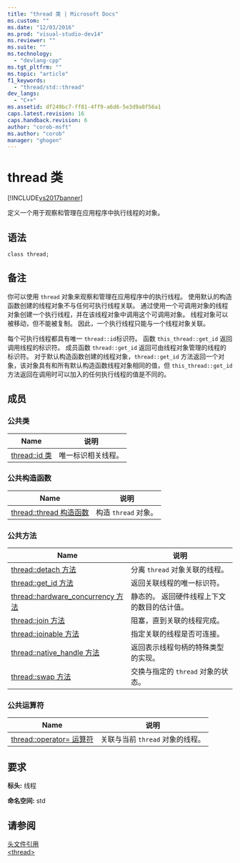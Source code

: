 ```yaml
---
title: "thread 类 | Microsoft Docs"
ms.custom: ""
ms.date: "12/03/2016"
ms.prod: "visual-studio-dev14"
ms.reviewer: ""
ms.suite: ""
ms.technology: 
  - "devlang-cpp"
ms.tgt_pltfrm: ""
ms.topic: "article"
f1_keywords: 
  - "thread/std::thread"
dev_langs: 
  - "C++"
ms.assetid: df249bc7-ff81-4ff9-a6d6-5e3d9a8f56a1
caps.latest.revision: 16
caps.handback.revision: 6
author: "corob-msft"
ms.author: "corob"
manager: "ghogen"
---
```

# thread 类
[!INCLUDE[vs2017banner](../assembler/inline/includes/vs2017banner.md)]

定义一个用于观察和管理在应用程序中执行线程的对象。  
  
## 语法  
  
```  
class thread;  
```  
  
## 备注  
 你可以使用 `thread` 对象来观察和管理在应用程序中的执行线程。  使用默认的构造函数创建的线程对象不与任何可执行线程关联。  通过使用一个可调用对象的线程对象创建一个执行线程，并在该线程对象中调用这个可调用对象。  线程对象可以被移动，但不能被复制。  因此，一个执行线程只能与一个线程对象关联。  
  
 每个可执行线程都具有唯一 `thread::id`标识符。  函数 `this_thread::get_id` 返回调用线程的标识符。  成员函数 `thread::get_id` 返回可由线程对象管理的线程的标识符。  对于默认构造函数创建的线程对象，`thread::get_id` 方法返回一个对象，该对象具有和所有默认构造函数线程对象相同的值，但 `this_thread::get_id` 方法返回在调用时可以加入的任何执行线程的值是不同的。  
  
## 成员  
  
### 公共类  
  
|Name|说明|  
|----------|--------|  
|[thread::id 类](../Topic/thread::id%20Class.md)|唯一标识相关线程。|  
  
### 公共构造函数  
  
|Name|说明|  
|----------|--------|  
|[thread::thread 构造函数](../Topic/thread::thread%20Constructor.md)|构造 `thread` 对象。|  
  
### 公共方法  
  
|Name|说明|  
|----------|--------|  
|[thread::detach 方法](../Topic/thread::detach%20Method.md)|分离 `thread` 对象关联的线程。|  
|[thread::get\_id 方法](../Topic/thread::get_id%20Method.md)|返回关联线程的唯一标识符。|  
|[thread::hardware\_concurrency 方法](../Topic/thread::hardware_concurrency%20Method.md)|静态的。  返回硬件线程上下文的数目的估计值。|  
|[thread::join 方法](../Topic/thread::join%20Method.md)|阻塞，直到关联的线程完成。|  
|[thread::joinable 方法](../Topic/thread::joinable%20Method.md)|指定关联的线程是否可连接。|  
|[thread::native\_handle 方法](../Topic/thread::native_handle%20Method.md)|返回表示线程句柄的特殊类型的实现。|  
|[thread::swap 方法](../Topic/thread::swap%20Method.md)|交换与指定的 `thread` 对象的状态。|  
  
### 公共运算符  
  
|Name|说明|  
|----------|--------|  
|[thread::operator\= 运算符](../Topic/thread::operator=%20Operator.md)|关联与当前 `thread` 对象的线程。|  
  
## 要求  
 **标头:** 线程  
  
 **命名空间:** std  
  
## 请参阅  
 [头文件引用](../standard-library/cpp-standard-library-header-files.md)   
 [\<thread\>](../standard-library/thread.md)